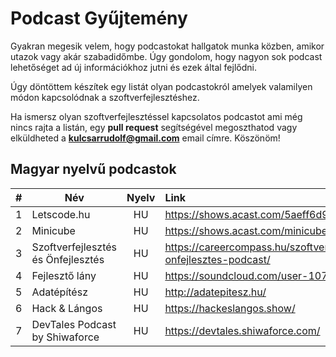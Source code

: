 # Podcast Gyűjtemény

Gyakran megesik velem, hogy podcastokat hallgatok munka közben, amikor utazok vagy akár szabadidőmbe. Úgy gondolom, hogy nagyon sok podcast lehetőséget ad új információkhoz jutni és ezek által fejlődni.

Úgy döntöttem készítek egy listát olyan podcastokról amelyek valamilyen módon kapcsolódnak a szoftverfejlesztéshez.

Ha ismersz olyan szoftverfejlesztéssel kapcsolatos podcastot ami még nincs rajta a listán, egy **pull request** segítségével megoszthatod vagy elküldheted a **kulcsarrudolf@gmail.com** email címre. Köszönöm!

## Magyar nyelvű podcastok

|  #  | Név                                | Nyelv | Link                                                                 |
| :-: | ---------------------------------- | :---: | :------------------------------------------------------------------- |
|  1  | Letscode.hu                        |  HU   | https://shows.acast.com/5aeff6d96eb47cc259946df2/                    |
|  2  | Minicube                           |  HU   | https://shows.acast.com/minicube/                                    |
|  3  | Szoftverfejlesztés és Önfejlesztés |  HU   | https://careercompass.hu/szoftverfejlesztes-es-onfejlesztes-podcast/ |
|  4  | Fejlesztő lány                     |  HU   | https://soundcloud.com/user-107922785                                |
|  5  | Adatépítész                        |  HU   | http://adatepitesz.hu/                                               |
|  6  | Hack & Lángos                      |  HU   | https://hackeslangos.show/                                           |
|  7  | DevTales Podcast by Shiwaforce     |  HU   | https://devtales.shiwaforce.com/                                     |
